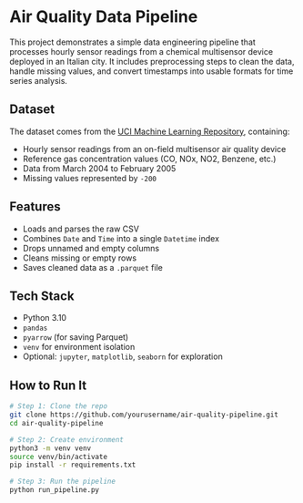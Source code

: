 # Air Quality Data Pipeline

This project demonstrates a simple data engineering pipeline that processes hourly sensor readings from a chemical multisensor device deployed in an Italian city. It includes preprocessing steps to clean the data, handle missing values, and convert timestamps into usable formats for time series analysis.

##  Dataset

The dataset comes from the [UCI Machine Learning Repository](https://archive.ics.uci.edu/dataset/360/air+quality), containing:

- Hourly sensor readings from an on-field multisensor air quality device
- Reference gas concentration values (CO, NOx, NO2, Benzene, etc.)
- Data from March 2004 to February 2005
- Missing values represented by `-200`

##  Features

- Loads and parses the raw CSV
- Combines `Date` and `Time` into a single `Datetime` index
- Drops unnamed and empty columns
- Cleans missing or empty rows
- Saves cleaned data as a `.parquet` file

##  Tech Stack

- Python 3.10
- `pandas`
- `pyarrow` (for saving Parquet)
- `venv` for environment isolation
- Optional: `jupyter`, `matplotlib`, `seaborn` for exploration

##  How to Run It

```bash
# Step 1: Clone the repo
git clone https://github.com/yourusername/air-quality-pipeline.git
cd air-quality-pipeline

# Step 2: Create environment
python3 -m venv venv
source venv/bin/activate
pip install -r requirements.txt

# Step 3: Run the pipeline
python run_pipeline.py

